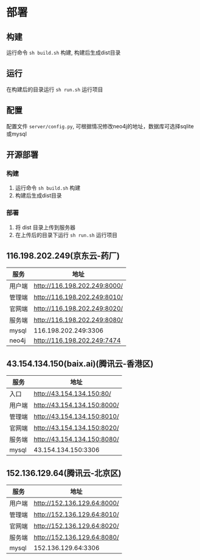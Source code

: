 # 部署

## 构建

运行命令 `sh build.sh` 构建, 构建后生成dist目录

## 运行
在构建后的目录运行 `sh run.sh` 运行项目

## 配置
配置文件 `server/config.py`, 可根据情况修改neo4j的地址，数据库可选择sqlite或mysql


## 开源部署
### 构建
1. 运行命令 `sh build.sh` 构建
2. 构建后生成dist目录

### 部署
1. 将 dist 目录上传到服务器
2. 在上传后的目录下运行 `sh run.sh` 运行项目



## 116.198.202.249(京东云-药厂)
| 服务    | 地址                         |
|---------|------------------------------|
| 用户端   | http://116.198.202.249:8000/ |
| 管理端   | http://116.198.202.249:8010/ |
| 官网端   | http://116.198.202.249:8020/ |
| 服务端   | http://116.198.202.249:8080/ |
| mysql   | 116.198.202.249:3306         |
| neo4j   | http://116.198.202.249:7474 |


## 43.154.134.150(baix.ai)(腾讯云-香港区)
| 服务    | 地址                         |
|---------|------------------------------|
| 入口    | http://43.154.134.150:80/   |
| 用户端   | http://43.154.134.150:8000/ |
| 管理端   | http://43.154.134.150:8010/ |
| 官网端   | http://43.154.134.150:8020/ |
| 服务端   | http://43.154.134.150:8080/ |
| mysql   | 43.154.134.150:3306         |


## 152.136.129.64(腾讯云-北京区)
| 服务    | 地址                         |
|---------|------------------------------|
| 用户端   | http://152.136.129.64:8000/ |
| 管理端   | http://152.136.129.64:8010/ |
| 官网端   | http://152.136.129.64:8020/ |
| 服务端   | http://152.136.129.64:8080/ |
| mysql   | 152.136.129.64:3306         |
